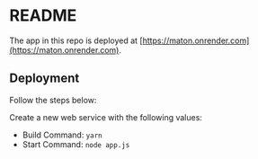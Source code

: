 # README

The app in this repo is deployed at [https://maton.onrender.com](https://maton.onrender.com).

## Deployment

 Follow the steps below:

Create a new web service with the following values:
  * Build Command: `yarn`
  * Start Command: `node app.js`

